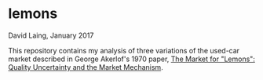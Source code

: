 # lemons
David Laing, January 2017

This repository contains my analysis of three variations of the used-car market described in George Akerlof's 1970 paper, [The Market for "Lemons": Quality Uncertainty and the Market Mechanism](http://www.jstor.org/stable/1879431).
